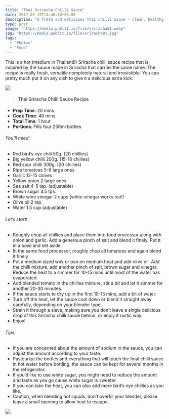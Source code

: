 ```yaml
---
title: "Thai Sriracha Chilli Sauce"
date: 2017-05-19T14:46:10+06:00
description: "A fresh and delicious Thai chilli sauce - clean, healthy and delicious"
type: post
image: "https://media.publit.io/file/sriracha01.webp"
jpg: "https://media.publit.io/file/sriracha01.jpg"
tags:
  - "Photos"
  - "Food"
---
```


This is a hot (medium in Thailand!) Sriracha chilli sauce recipe that is inspired by the sauce made in Sriracha that carries the same name. The recipe is really fresh, versatile completely natural and irresistible. You can pretty much put it on any dish to give it a delicious extra kick.

![](https://media.publit.io/file/sriracha02.webp)

>#### Thai Sriracha Chilli Sauce Recipe

- **Prep Time**: 20 mins
- **Cook Time**: 40 mins
- **Total Time**: 1 hour
- **Portions**: Fills four 250ml bottles

###### You’ll need:
- Red bird’s eye chili 50g. (20 chillies)
- Big yellow chilli 200g. (15-16 chillies)
- Red spur chilli 300g. (20 chillies)
- Ripe tomatoes 5-6 large ones
- Garlic 12-15 cloves
- Yellow onion 2 large ones
- Sea salt 4-5 tsp. (adjustable)
- Brown sugar 4.5 tps.
- White wine vinegar 2 cups (white vinegar works too!)
- Olive oil 2 tsp.
- Water 1.5 cup (adjustable)
###### Let’s start!
- Roughly chop all chillies and place them into food processor along with onion and garlic. Add a generous pinch of salt and blend it finely. Put it in a bowl and set aside.
- In the same food processor, roughly chop all tomatoes and again blend it finely
- Put a medium sized wok or pan on medium heat and add olive oil. Add the chilli mixture, add another pinch of salt, brown sugar and vinegar. Reduce the heat to a simmer for 10-15 mins until most of the water has evaporated.
- Add blended tomato in the chillies mixture, stir a bit and let it simmer for another 20-30 minutes.
- If the sauce starts to dry up in the first 10-15 mins, add a bit of water.
- Turn off the heat, let the sauce cool down or blend it straight away carefully, depending on your blender type.
- Strain it through a sieve, making sure you don’t leave a single delicious drop of this Sriracha chilli sauce behind, or enjoy it rustic way.
- Enjoy!
###### Tips:
-  If you are concerned about the amount of sodium in the sauce, you can adjust the amount according to your taste.
- Pasteurize the bottles and everything that will touch the final chilli sauce in hot water before bottling, the sauce can be kept for several months in the refrigerator.
- If you’d like to use white sugar, you might need to reduce the amount and taste as you go cause white sugar is sweeter.
- If you can take the heat, you can also add more bird’s eye chillies as you like.
- Caution, when blending hot liquids, don’t overfill your blender, please leave a small opening to allow heat to escape.

![](https://media.publit.io/file/sriracha03.webp)
